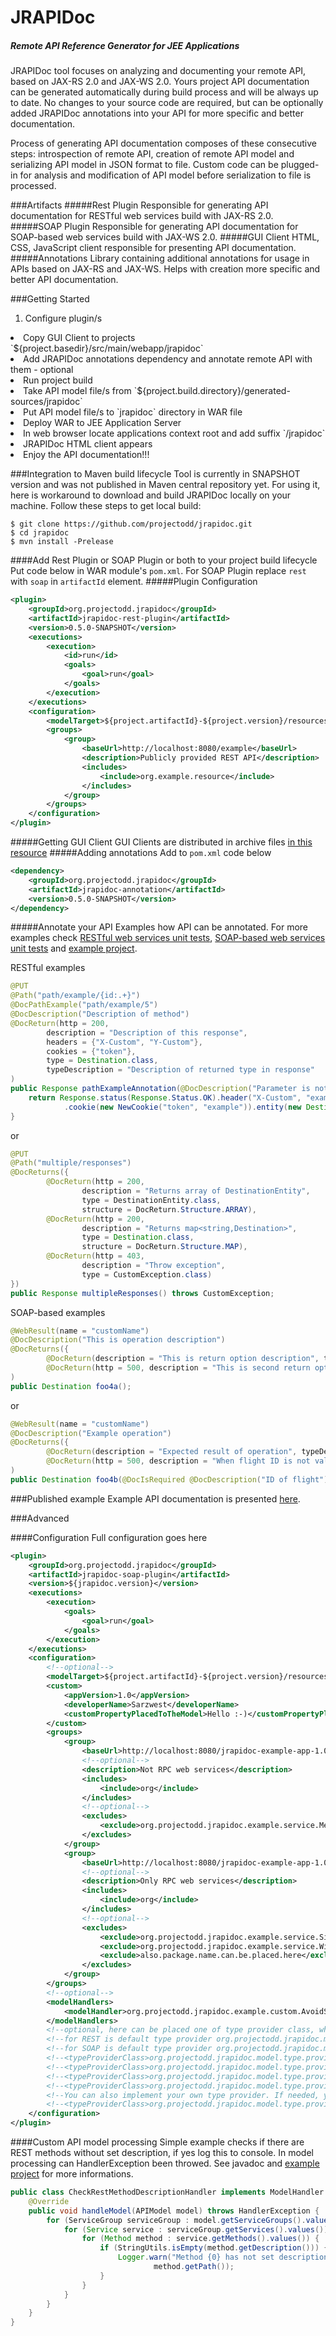 # JRAPIDoc
##### Remote API Reference Generator for JEE Applications
JRAPIDoc tool focuses on analyzing and documenting your remote API, based on JAX-RS 2.0 and JAX-WS 2.0. Yours project API documentation can be generated automatically during build process and will be always up to date. No changes to your source code are required, but can be optionally added JRAPIDoc annotations into your API for more specific and better documentation.

Process of generating API documentation composes of these consecutive steps: introspection of remote API, creation of remote API model and serializing API model in JSON format to file. Custom code can be plugged-in for analysis and modification of API model before serialization to file is processed.

###Artifacts
#####Rest Plugin
Responsible for generating API documentation for RESTful web services build with JAX-RS 2.0.
#####SOAP Plugin
Responsible for generating API documentation for SOAP-based web services build with JAX-WS 2.0.
#####GUI Client
HTML, CSS, JavaScript client responsible for presenting API documentation.
#####Annotations
Library containing additional annotations for usage in APIs based on JAX-RS and JAX-WS. Helps with creation more specific and better API documentation.

###Getting Started
1. Configure plugin/s
<li>Copy GUI Client to projects `${project.basedir}/src/main/webapp/jrapidoc`</li>
<li>Add JRAPIDoc annotations dependency and annotate remote API with them - optional</li>
<li>Run project build</li>
<li>Take API model file/s from `${project.build.directory}/generated-sources/jrapidoc`</li>
<li>Put API model file/s to `jrapidoc` directory in WAR file</li>
<li>Deploy WAR to JEE Application Server</li>
<li>In web browser locate applications context root and add suffix `/jrapidoc`</li>
<li>JRAPIDoc HTML client appears</li>
<li>Enjoy the API documentation!!!</li>

###Integration to Maven build lifecycle
Tool is currently in SNAPSHOT version and was not published in Maven central repository yet. For using it, here is workaround to download and build JRAPIDoc locally on your machine. Follow these steps to get local build:
```
$ git clone https://github.com/projectodd/jrapidoc.git
$ cd jrapidoc
$ mvn install -Prelease
```
####Add Rest Plugin or SOAP Plugin or both to your project build lifecycle
Put code below in WAR module's `pom.xml`. For SOAP Plugin replace `rest` with `soap` in `artifactId` element.
#####Plugin Configuration
```xml
<plugin>
    <groupId>org.projectodd.jrapidoc</groupId>
    <artifactId>jrapidoc-rest-plugin</artifactId>
    <version>0.5.0-SNAPSHOT</version>
    <executions>
        <execution>
            <id>run</id>
            <goals>
                <goal>run</goal>
            </goals>
        </execution>
    </executions>
    <configuration>
        <modelTarget>${project.artifactId}-${project.version}/resources</modelTarget> <!-- target/example-1.0/resources -->
        <groups>
            <group>
                <baseUrl>http://localhost:8080/example</baseUrl>
                <description>Publicly provided REST API</description>
                <includes>
                    <include>org.example.resource</include>
                </includes>
            </group>
        </groups>
    </configuration>
</plugin>
```
#####Getting GUI Client
GUI Clients are distributed in archive files [in this resource](https://github.com/projectodd/jrapidoc/releases)
#####Adding annotations
Add to `pom.xml` code below
```xml
<dependency>
    <groupId>org.projectodd.jrapidoc</groupId>
    <artifactId>jrapidoc-annotation</artifactId>
    <version>0.5.0-SNAPSHOT</version>
</dependency>
```
#####Annotate your API
Examples how API can be annotated. For more examples check [RESTful web services unit tests](jrapidoc-rest-plugin/src/test/java), [SOAP-based web services unit tests](jrapidoc-soap-plugin/src/test/java) and [example project](https://github.com/sarzwest/jrapidoc-example-app).

RESTful examples
```java
@PUT
@Path("path/example/{id:.+}")
@DocPathExample("path/example/5")
@DocDescription("Description of method")
@DocReturn(http = 200,
        description = "Description of this response",
        headers = {"X-Custom", "Y-Custom"},
        cookies = {"token"},
        type = Destination.class,
        typeDescription = "Description of returned type in response"
)
public Response pathExampleAnnotation(@DocDescription("Parameter is not required")@DocIsRequired(false)@MatrixParam("matrixParam")String m) {
    return Response.status(Response.Status.OK).header("X-Custom", "example").header("Y-Custom", "example")
            .cookie(new NewCookie("token", "example")).entity(new Destination()).build();
}
```
or
```java
@PUT
@Path("multiple/responses")
@DocReturns({
        @DocReturn(http = 200,
                description = "Returns array of DestinationEntity",
                type = DestinationEntity.class,
                structure = DocReturn.Structure.ARRAY),
        @DocReturn(http = 200,
                description = "Returns map<string,Destination>",
                type = Destination.class,
                structure = DocReturn.Structure.MAP),
        @DocReturn(http = 403,
                description = "Throw exception",
                type = CustomException.class)
})
public Response multipleResponses() throws CustomException;
```
SOAP-based examples
```java
@WebResult(name = "customName")
@DocDescription("This is operation description")
@DocReturns({
        @DocReturn(description = "This is return option description", typeDescription = "Description for return type"),
        @DocReturn(http = 500, description = "This is second return option description", type = AirserviceFault.class, typeDescription = "Description of exception type")}
)
public Destination foo4a();
```
or
```java
@WebResult(name = "customName")
@DocDescription("Example operation")
@DocReturns({
        @DocReturn(description = "Expected result of operation", typeDescription = "Represents flight destination"),
        @DocReturn(http = 500, description = "When flight ID is not valid", type = AirserviceFault.class, typeDescription = "Business logic exception")}
)
public Destination foo4b(@DocIsRequired @DocDescription("ID of flight") @WebParam(mode = WebParam.Mode.INOUT, header = true) Holder<String> flightId)throws AirserviceFault;
```
###Published example
Example API documentation is presented [here](http://sarzwest.github.io/jrapidoc-example-app/).

###Advanced

####Configuration
Full configuration goes here
```xml
<plugin>
    <groupId>org.projectodd.jrapidoc</groupId>
    <artifactId>jrapidoc-soap-plugin</artifactId>
    <version>${jrapidoc.version}</version>
    <executions>
        <execution>
            <goals>
                <goal>run</goal>
            </goals>
        </execution>
    </executions>
    <configuration>
        <!--optional-->
        <modelTarget>${project.artifactId}-${project.version}/resources</modelTarget> <!-- target/jrapidoc-example-app-1.0/resources -->
        <custom>
            <appVersion>1.0</appVersion>
            <developerName>Sarzwest</developerName>
            <customPropertyPlacedToTheModel>Hello :-)</customPropertyPlacedToTheModel>
        </custom>
        <groups>
            <group>
                <baseUrl>http://localhost:8080/jrapidoc-example-app-1.0/jaxws/services</baseUrl>
                <!--optional-->
                <description>Not RPC web services</description>
                <includes>
                    <include>org</include>
                </includes>
                <!--optional-->
                <excludes>
                    <exclude>org.projectodd.jrapidoc.example.service.MessageRPCStyle</exclude>
                </excludes>
            </group>
            <group>
                <baseUrl>http://localhost:8080/jrapidoc-example-app-1.0/jaxws/services/rpc</baseUrl>
                <!--optional-->
                <description>Only RPC web services</description>
                <includes>
                    <include>org</include>
                </includes>
                <!--optional-->
                <excludes>
                    <exclude>org.projectodd.jrapidoc.example.service.Simple</exclude>
                    <exclude>org.projectodd.jrapidoc.example.service.WithJRAPIDocAnnotations</exclude>
                    <exclude>also.package.name.can.be.placed.here</exclude>
                </excludes>
            </group>
        </groups>
        <!--optional-->
        <modelHandlers>
            <modelHandler>org.projectodd.jrapidoc.example.custom.AvoidSoapOneWayMethodsHandler</modelHandler>
        </modelHandlers>
        <!--optional, here can be placed one of type provider class, which is responsible for creating data types -->
        <!--for REST is default type provider org.projectodd.jrapidoc.model.type.provider.JacksonJsonProvider-->
        <!--for SOAP is default type provider org.projectodd.jrapidoc.model.type.provider.JacksonJaxbProvider-->
        <!--<typeProviderClass>org.projectodd.jrapidoc.model.type.provider.JacksonJaxbJsonProvider</typeProviderClass>-->
        <!--<typeProviderClass>org.projectodd.jrapidoc.model.type.provider.JacksonJaxbProvider</typeProviderClass>-->
        <!--<typeProviderClass>org.projectodd.jrapidoc.model.type.provider.JacksonJsonJaxbProvider</typeProviderClass>-->
        <!--<typeProviderClass>org.projectodd.jrapidoc.model.type.provider.JacksonJsonProvider</typeProviderClass>-->
        <!--You can also implement your own type provider. If needed, you have to inherit class below-->
        <!--<typeProviderClass>org.projectodd.jrapidoc.model.type.provider.TypeProvider</typeProviderClass>-->
    </configuration>
</plugin>
```
####Custom API model processing
Simple example checks if there are REST methods without set description, if yes log this to console. In model processing can HandlerException been throwed. See javadoc and [example project](https://github.com/sarzwest/jrapidoc-example-app) for more informations.
```java
public class CheckRestMethodDescriptionHandler implements ModelHandler {
    @Override
    public void handleModel(APIModel model) throws HandlerException {
        for (ServiceGroup serviceGroup : model.getServiceGroups().values()) {
            for (Service service : serviceGroup.getServices().values()) {
                for (Method method : service.getMethods().values()) {
                    if (StringUtils.isEmpty(method.getDescription())) {
                        Logger.warn("Method {0} has not set description",
                                method.getPath());
                    }
                }
            }
        }
    }
}
```
